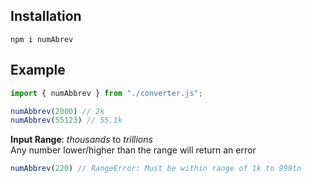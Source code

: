 ## Installation

```sh-session
npm i numAbrev
```

## Example

```js
import { numAbbrev } from "./converter.js";

numAbbrev(2000) // 2k
numAbbrev(55123) // 55.1k
```

**Input Range**: *thousands* to *trillions*\
Any number lower/higher than the range will return an error

```js
numAbbrev(220) // RangeError: Must be within range of 1k to 999tn
```
